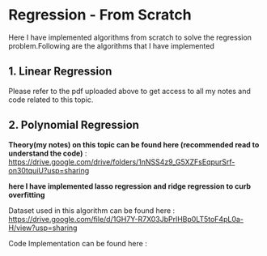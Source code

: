 # Regression - From Scratch
Here I have implemented algorithms from scratch to solve the regression problem.Following are the algorithms that I have implemented
## 1. Linear Regression
Please refer to the pdf uploaded above to get access to all my notes and code related to this topic.

## 2. Polynomial Regression

**Theory(my notes) on this topic can be found here (recommended read to understand the code)** : https://drive.google.com/drive/folders/1nNSS4z9_G5XZFsEqpurSrf-on30tquiU?usp=sharing

**here I have implemented lasso regression and ridge regression to curb overfitting**

Dataset used in this algorithm can be found here : 
https://drive.google.com/file/d/1GH7Y-R7X03JbPrlHBp0LT5toF4pL0a-H/view?usp=sharing

Code Implementation can be found here : 


